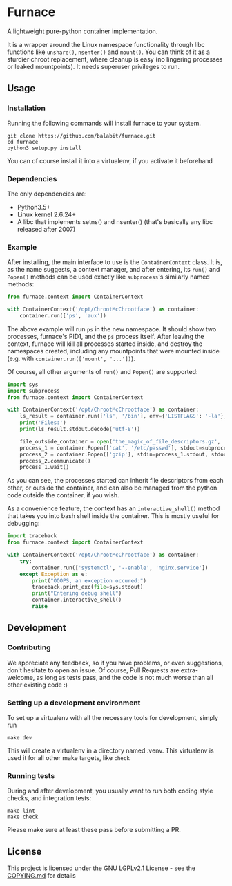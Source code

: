 # Furnace

A lightweight pure-python container implementation.

It is a wrapper around the Linux namespace functionality through libc functions like `unshare()`, `nsenter()` and `mount()`. You can think of it as a sturdier chroot replacement, where cleanup is easy (no lingering processes or leaked mountpoints). It needs superuser privileges to run.

## Usage

### Installation

Running the following commands will install furnace to your system.
```
git clone https://github.com/balabit/furnace.git
cd furnace
python3 setup.py install
```
You can of course install it into a virtualenv, if you activate it beforehand

### Dependencies

The only dependencies are:
* Python3.5+
* Linux kernel 2.6.24+
* A libc that implements setns() and nsenter() (that's basically any libc released after 2007)

### Example

After installing, the main interface to use is the `ContainerContext` class. It is, as the name suggests, a context manager, and after entering, its `run()` and `Popen()` methods can be used exactly like `subprocess`'s similarly named methods:

```python
from furnace.context import ContainerContext

with ContainerContext('/opt/ChrootMcChrootface') as container:
    container.run(['ps', 'aux'])
```
The above example will run `ps` in the new namespace. It should show two processes, furnace's PID1, and the `ps` process itself. After leaving the context, furnace will kill all processes started inside, and destroy the namespaces created, including any mountpoints that were mounted inside (e.g. with `container.run(['mount', '...'])`).

Of course, all other arguments of `run()` and `Popen()` are supported:
```python
import sys
import subprocess
from furnace.context import ContainerContext

with ContainerContext('/opt/ChrootMcChrootface') as container:
    ls_result = container.run(['ls', '/bin'], env={'LISTFLAGS': '-la'}, stdout=subprocess.PIPE, check=True)
    print('Files:')
    print(ls_result.stdout.decode('utf-8'))

    file_outside_container = open('the_magic_of_file_descriptors.gz', 'wb')
    process_1 = container.Popen(['cat', '/etc/passwd'], stdout=subprocess.PIPE)
    process_2 = container.Popen(['gzip'], stdin=process_1.stdout, stdout=file_outside_container)
    process_2.communicate()
    process_1.wait()
```
As you can see, the processes started can inherit file descriptors from each other, or outside the container, and can also be managed from the python code outside the container, if you wish.

As a convenience feature, the context has an `interactive_shell()` method that takes you into bash shell inside the container. This is mostly useful for debugging:
```python
import traceback
from furnace.context import ContainerContext

with ContainerContext('/opt/ChrootMcChrootface') as container:
    try:
        container.run(['systemctl', '--enable', 'nginx.service'])
    except Exception as e:
        print("OOOPS, an exception occured:")
        traceback.print_exc(file=sys.stdout)
        print("Entering debug shell")
        container.interactive_shell()
        raise
```

## Development

### Contributing

We appreciate any feedback, so if you have problems, or even suggestions, don't hesitate to open an issue. Of course, Pull Requests are extra-welcome, as long as tests pass, and the code is not much worse than all other existing code :)

### Setting up a development environment

To set up a virtualenv with all the necessary tools for development, simply run
```
make dev
```

This will create a virtualenv in a directory named .venv. This virtualenv is used it for all other make targets, like `check`

### Running tests

During and after development, you usually want to run both coding style checks, and integration tests:
```
make lint
make check
```
Please make sure at least these pass before submitting a PR.

## License

This project is licensed under the GNU LGPLv2.1 License - see the [COPYING.md](COPYING.md) for details
